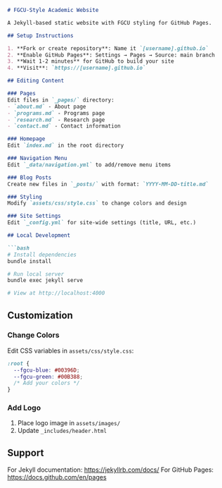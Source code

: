 ```markdown
# FGCU-Style Academic Website

A Jekyll-based static website with FGCU styling for GitHub Pages.

## Setup Instructions

1. **Fork or create repository**: Name it `[username].github.io`
2. **Enable GitHub Pages**: Settings → Pages → Source: main branch
3. **Wait 1-2 minutes** for GitHub to build your site
4. **Visit**: `https://[username].github.io`

## Editing Content

### Pages
Edit files in `_pages/` directory:
- `about.md` - About page
- `programs.md` - Programs page
- `research.md` - Research page
- `contact.md` - Contact information

### Homepage
Edit `index.md` in the root directory

### Navigation Menu
Edit `_data/navigation.yml` to add/remove menu items

### Blog Posts
Create new files in `_posts/` with format: `YYYY-MM-DD-title.md`

### Styling
Modify `assets/css/style.css` to change colors and design

### Site Settings
Edit `_config.yml` for site-wide settings (title, URL, etc.)

## Local Development

```bash
# Install dependencies
bundle install

# Run local server
bundle exec jekyll serve

# View at http://localhost:4000
```

## Customization

### Change Colors
Edit CSS variables in `assets/css/style.css`:
```css
:root {
  --fgcu-blue: #00396D;
  --fgcu-green: #00B388;
  /* Add your colors */
}
```

### Add Logo
1. Place logo image in `assets/images/`
2. Update `_includes/header.html`

## Support

For Jekyll documentation: https://jekyllrb.com/docs/
For GitHub Pages: https://docs.github.com/en/pages
```